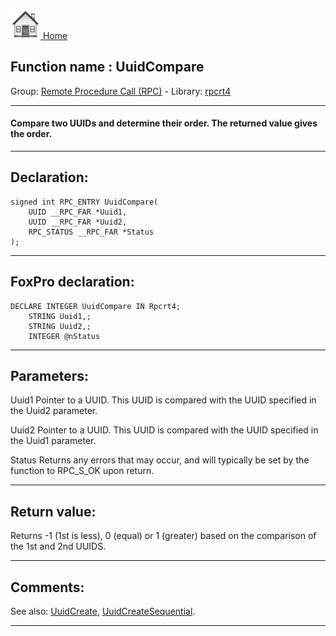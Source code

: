 [<img src="../../images/home.png"> Home ](https://github.com/VFPX/Win32API)  

## Function name : UuidCompare
Group: [Remote Procedure Call (RPC)](../../functions_group.md#Remote_Procedure_Call_(RPC))  -  Library: [rpcrt4](../../Libraries.md#rpcrt4)  
***  


#### Compare two UUIDs and determine their order. The returned value gives the order.
***  


## Declaration:
```foxpro  
signed int RPC_ENTRY UuidCompare(
	UUID __RPC_FAR *Uuid1,
	UUID __RPC_FAR *Uuid2,
	RPC_STATUS __RPC_FAR *Status
);  
```  
***  


## FoxPro declaration:
```foxpro  
DECLARE INTEGER UuidCompare IN Rpcrt4;
	STRING Uuid1,;
	STRING Uuid2,;
	INTEGER @nStatus  
```  
***  


## Parameters:
Uuid1
Pointer to a UUID. This UUID is compared with the UUID specified in the Uuid2 parameter.

Uuid2
Pointer to a UUID. This UUID is compared with the UUID specified in the Uuid1 parameter.

Status
Returns any errors that may occur, and will typically be set by the function to RPC_S_OK upon return.  
***  


## Return value:
Returns -1 (1st is less), 0 (equal) or 1 (greater) based on the comparison of the 1st and 2nd UUIDS.  
***  


## Comments:
See also: [UuidCreate](../rpcrt4/UuidCreate.md), [UuidCreateSequential](../rpcrt4/UuidCreateSequential.md).  
  
***  

